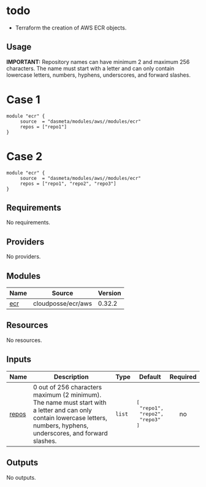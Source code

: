 # todo
- Terraform the creation of AWS ECR objects.

## Usage

**IMPORTANT:** 
Repository names can have minimum 2 and maximum 256 characters. The name must start with a letter and can only contain lowercase letters, numbers, hyphens, underscores, and forward slashes.

# Case 1
```
module "ecr" {
     source  = "dasmeta/modules/aws//modules/ecr"
     repos = ["repo1"]
}
```

# Case 2
```
module "ecr" {
     source  = "dasmeta/modules/aws//modules/ecr"
     repos = ["repo1", "repo2", "repo3"]
}
```

<!-- BEGIN_TF_DOCS -->
## Requirements

No requirements.

## Providers

No providers.

## Modules

| Name | Source | Version |
|------|--------|---------|
| <a name="module_ecr"></a> [ecr](#module\_ecr) | cloudposse/ecr/aws | 0.32.2 |

## Resources

No resources.

## Inputs

| Name | Description | Type | Default | Required |
|------|-------------|------|---------|:--------:|
| <a name="input_repos"></a> [repos](#input\_repos) | 0 out of 256 characters maximum (2 minimum). The name must start with a letter and can only contain lowercase letters, numbers, hyphens, underscores, and forward slashes. | `list` | <pre>[<br>  "repo1",<br>  "repo2",<br>  "repo3"<br>]</pre> | no |

## Outputs

No outputs.
<!-- END_TF_DOCS -->